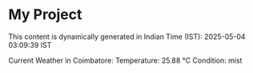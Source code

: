 # My Project

This content is dynamically generated in Indian Time (IST): 2025-05-04 03:09:39 IST


Current Weather in Coimbatore:
Temperature: 25.88 °C
Condition: mist
